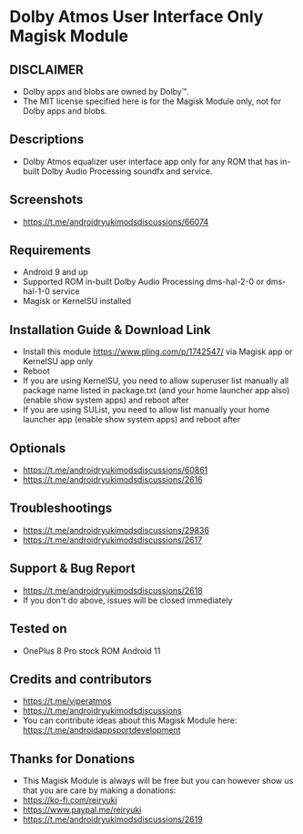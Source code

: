 # Dolby Atmos User Interface Only Magisk Module

## DISCLAIMER
- Dolby apps and blobs are owned by Dolby™.
- The MIT license specified here is for the Magisk Module only, not for Dolby apps and blobs.

## Descriptions
- Dolby Atmos equalizer user interface app only for any ROM that has in-built Dolby Audio Processing soundfx and service.

## Screenshots
- https://t.me/androidryukimodsdiscussions/66074

## Requirements
- Android 9 and up
- Supported ROM in-built Dolby Audio Processing dms-hal-2-0 or dms-hal-1-0 service
- Magisk or KernelSU installed

## Installation Guide & Download Link
- Install this module https://www.pling.com/p/1742547/ via Magisk app or KernelSU app only
- Reboot
- If you are using KernelSU, you need to allow superuser list manually all package name listed in package.txt (and your home launcher app also) (enable show system apps) and reboot after
- If you are using SUList, you need to allow list manually your home launcher app (enable show system apps) and reboot after

## Optionals
- https://t.me/androidryukimodsdiscussions/60861
- https://t.me/androidryukimodsdiscussions/2616

## Troubleshootings
- https://t.me/androidryukimodsdiscussions/29836
- https://t.me/androidryukimodsdiscussions/2617

## Support & Bug Report
- https://t.me/androidryukimodsdiscussions/2618
- If you don't do above, issues will be closed immediately

## Tested on
- OnePlus 8 Pro stock ROM Android 11

## Credits and contributors
- https://t.me/viperatmos
- https://t.me/androidryukimodsdiscussions
- You can contribute ideas about this Magisk Module here: https://t.me/androidappsportdevelopment

## Thanks for Donations
- This Magisk Module is always will be free but you can however show us that you are care by making a donations:
- https://ko-fi.com/reiryuki
- https://www.paypal.me/reiryuki
- https://t.me/androidryukimodsdiscussions/2619


